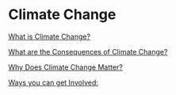 # Climate Change

[What is Climate Change?](https://anl059.github.io/syn1-climate-change/overview.html)

[What are the Consequences of Climate Change?](https://anl059.github.io/syn1-climate-change/consequences.html)

[Why Does Climate Change Matter?](https://anl059.github.io/syn1-climate-change/matters.html)

[Ways you can get Involved:](https://anl059.github.io/syn1-climate-change/getinvolved.html)
